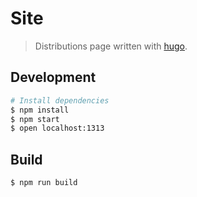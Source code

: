 # Site

> Distributions page written with [hugo](https://gohugo.io/).

## Development

```bash
# Install dependencies
$ npm install
$ npm start
$ open localhost:1313
```

## Build

```bash
$ npm run build
```

